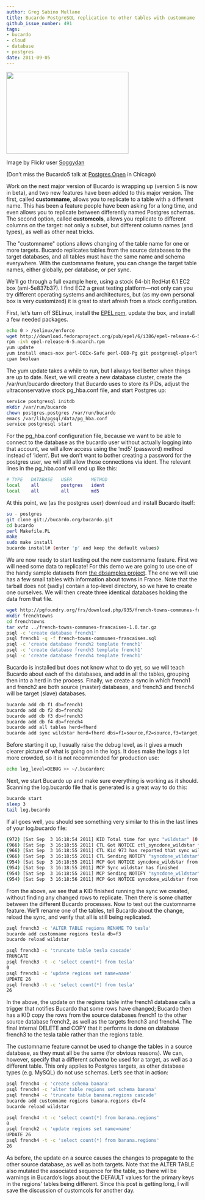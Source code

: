 ```yaml
---
author: Greg Sabino Mullane
title: Bucardo PostgreSQL replication to other tables with customname
github_issue_number: 491
tags:
- bucardo
- cloud
- database
- postgres
date: 2011-09-05
---
```


<a href="/blog/2011/09/bucardo-postgresql-replication-to-other/image-0-big.jpeg" onblur="try {parent.deselectBloggerImageGracefully();} catch(e) {}"><img alt="" border="0" id="BLOGGER_PHOTO_ID_5648699560032368754" src="/blog/2011/09/bucardo-postgresql-replication-to-other/image-0.jpeg" style="cursor:pointer; cursor:hand;width: 320px; height: 214px;"/></a>

Image by Flickr user [Soggydan](https://www.flickr.com/photos/soggydan/)

(Don’t miss the Bucardo5 talk at [Postgres Open](https://web.archive.org/web/20110927094014/http://postgresopen.org/2011/home/) in Chicago)

Work on the next major version of Bucardo is wrapping up (version 5 is now in beta), and two new features have been added to this major version. The first, called **customname**, allows you to replicate to a table with a different name. This has been a feature people have been asking for a long time, and even allows you to replicate between differently named Postgres schemas. The second option, called **customcols**, allows you replicate to different columns on the target: not only a subset, but different column names (and types), as well as other neat tricks.

The "customname" options allows changing of the table name for one or more targets. Bucardo replicates tables from the source databases to the target databases, and all tables must have the same name and schema everywhere. With the customname feature, you can change the target table names, either globally, per database, or per sync.

We’ll go through a full example here, using a stock 64-bit RedHat 6.1 EC2 box (ami-5e837b37). I find EC2 a great testing platform—​not only can you try different operating systems and architectures, but (as my own personal box is very customized) it is great to start afresh from a stock configuration.

First, let’s turn off SELinux, install the [EPEL rpm](https://fedoraproject.org/wiki/EPEL), update the box, and install a few needed packages.

```bash
echo 0 > /selinux/enforce
wget http://download.fedoraproject.org/pub/epel/6/i386/epel-release-6-5.noarch.rpm        
rpm -ivh epel-release-6-5.noarch.rpm
yum update
yum install emacs-nox perl-DBIx-Safe perl-DBD-Pg git postgresql-plperl
cpan boolean
```

The yum update takes a while to run, but I always feel better when things are up to date. Next, we will create a new database cluster, create the /var/run/bucardo directory that Bucardo uses to store its PIDs, adjust the ultraconservative stock pg_hba.conf file, and start Postgres up:

```bash
service postgresql initdb
mkdir /var/run/bucardo
chown postgres.postgres /var/run/bucardo
emacs /var/lib/pgsql/data/pg_hba.conf                                        
service postgresql start
```

For the pg_hba.conf configuration file, because we want to be able to connect to the database as the bucardo user without actually logging into that account, we will allow access using the ‘md5’ (password) method instead of ‘ident’. But we don’t want to bother creating a password for the postgres user, we will still allow those connections via ident. The relevant lines in the pg_hba.conf will end up like this:

```bash
# TYPE   DATABASE   USER       METHOD
local    all        postgres   ident                          
local    all        all        md5                          
```

At this point, we (as the postgres user) download and install Bucardo itself:

```bash
su - postgres
git clone git://bucardo.org/bucardo.git
cd bucardo
perl Makefile.PL
make
sudo make install                                      
bucardo install# (enter 'p' and keep the default values)
```

We are now ready to start testing out the new customname feature. First we will need some data to replicate! For this demo we are going to use one of the handy sample datasets from [the dbsamples project](http://pgfoundry.org/projects/dbsamples/). The one we will use has a few small tables with information about towns in France. Note that the tarball does not (sadly) contain a top-level directory, so we have to create one ourselves. We will then create three identical databases holding the data from that file.

```bash
wget http://pgfoundry.org/frs/download.php/935/french-towns-communes-francaises-1.0.tar.gz                
mkdir frenchtowns
cd frenchtowns
tar xvfz ../french-towns-communes-francaises-1.0.tar.gz
psql -c 'create database french1'
psql french1 -q -f french-towns-communes-francaises.sql
psql -c 'create database french2 template french1'
psql -c 'create database french3 template french1'
psql -c 'create database french4 template french1'
```

Bucardo is installed but does not know what to do yet, so we will teach Bucardo about each of the databases, and add in all the tables, grouping then into a herd in the process. Finally, we create a sync in which french1 and french2 are both source (master) databases, and french3 and french4 will be target (slave) databases.

```bash
bucardo add db f1 db=french1
bucardo add db f2 db=french2
bucardo add db f3 db=french3
bucardo add db f4 db=french4
bucardo add all tables herd=fherd
bucardo add sync wildstar herd=fherd dbs=f1=source,f2=source,f3=target,f4=target
```

Before starting it up, I usually raise the debug level, as it gives a much clearer picture of what is going on in the logs. It does make the logs a lot more crowded, so it is not recommended for production use:

```bash
echo log_level=DEBUG >> ~/.bucardorc
```

Next, we start Bucardo up and make sure everything is working as it should. Scanning the log.bucardo file that is generated is a great way to do this:

```bash
bucardo start
sleep 3
tail log.bucardo
```

If all goes well, you should see something very similar to this in the last lines of your log.bucardo file:

```bash
(972) [Sat Sep  3 16:18:54 2011] KID Total time for sync "wildstar" (0 rows): 0.05 seconds
(966) [Sat Sep  3 16:18:55 2011] CTL Got NOTICE ctl_syncdone_wildstar from 973 (line 1624)
(966) [Sat Sep  3 16:18:55 2011] CTL Kid 973 has reported that sync wildstar is done
(966) [Sat Sep  3 16:18:55 2011] CTL Sending NOTIFY "syncdone_wildstar" (line 1709)
(954) [Sat Sep  3 16:18:55 2011] MCP Got NOTICE syncdone_wildstar from 967 (line 749)
(954) [Sat Sep  3 16:18:55 2011] MCP Sync wildstar has finished
(954) [Sat Sep  3 16:18:55 2011] MCP Sending NOTIFY "syncdone_wildstar" (line 812)
(954) [Sat Sep  3 16:18:56 2011] MCP Got NOTICE syncdone_wildstar from 957 (Bucardo DB) (line 749)
```

From the above, we see that a KID finished running the sync we created, without finding any changed rows to replicate. Then there is some chatter between the different Bucardo processes. Now to test out the customname feature. We’ll rename one of the tables, tell Bucardo about the change, reload the sync, and verify that all is still being replicated.

```bash
psql french3 -c 'ALTER TABLE regions RENAME TO tesla'
bucardo add customname regions tesla db=f3
bucardo reload wildstar
```

```bash
psql french3 -c 'truncate table tesla cascade'
TRUNCATE
psql french3 -t -c 'select count(*) from tesla'
0
psql french1 -c 'update regions set name=name'
UPDATE 26
psql french3 -t -c 'select count(*) from tesla'
26
```

In the above, the update on the regions table inthe french1 database calls a trigger that notifies Bucardo that some rows have changed; Bucardo then has a KID copy the rows from the source databases french1 to the other source database french2, as well as the targets french3 and french4. The final internal DELETE and COPY that it performs is done on database french3 to the tesla table rather than the regions table.

The customname feature cannot be used to change the tables in a source database, as they must all be the same (for obvious reasons). We can, however, specify that a different *schema* be used for a target, as well as a different table. This only applies to Postgres targets, as other database types (e.g. MySQL) do not use schemas. Let’s see that in action:

```bash
psql french4 -c 'create schema banana'
psql french4 -c 'alter table regions set schema banana'
psql french4 -c 'truncate table banana.regions cascade'
bucardo add customname regions banana.regions db=f4
bucardo reload wildstar
```

```bash
psql french4 -t -c 'select count(*) from banana.regions'
0
psql french2 -c 'update regions set name=name'
UPDATE 26
psql french4 -t -c 'select count(*) from banana.regions'
26
```

As before, the update on a source causes the changes to propagate to the other source database, as well as both targets. Note that the ALTER TABLE also mutated the associated sequence for the table, so there will be warnings in Bucardo’s logs about the DEFAULT values for the primary keys in the regions’ tables being different. Since this post is getting long, I will save the discussion of customcols for another day.
